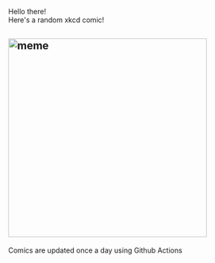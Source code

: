 Hello there! <br>Here's a random xkcd comic!<br>
## <img src="https://imgs.xkcd.com/comics/artemis_quote.png" alt="meme" width="400"/><br>
Comics are updated once a day using Github Actions